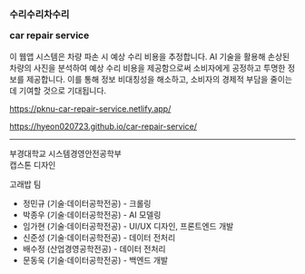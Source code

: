 <h3>수리수리차수리

car repair service</h3>

이 웹앱 시스템은 차량 파손 시 예상 수리 비용을 추정합니다. AI 기술을 활용해 손상된 차량의 사진을 분석하여 예상 수리 비용을 제공함으로써 소비자에게 공정하고 투명한 정보를 제공합니다. 이를 통해 정보 비대칭성을 해소하고, 소비자의 경제적 부담을 줄이는 데 기여할 것으로 기대됩니다.

https://pknu-car-repair-service.netlify.app/

https://hyeon020723.github.io/car-repair-service/

---

부경대학교 시스템경영안전공학부<br/>
캡스톤 디자인

고래밥 팀

- 정민규 (기술·데이터공학전공) - 크롤링
- 박종우 (기술·데이터공학전공) - AI 모델링
- 임가현 (기술·데이터공학전공) - UI/UX 디자인, 프론트엔드 개발
- 신준성 (기술·데이터공학전공) - 데이터 전처리
- 배수정 (산업경영공학전공) - 데이터 전처리
- 문동욱 (기술·데이터공학전공) - 백엔드 개발

<!--
- Figma를 사용하여 UI/UX 디자인
- React로 개발
- Netlify로 배포
- 지도 검색 기능을 위해 KakaoMap API 사용 -->
